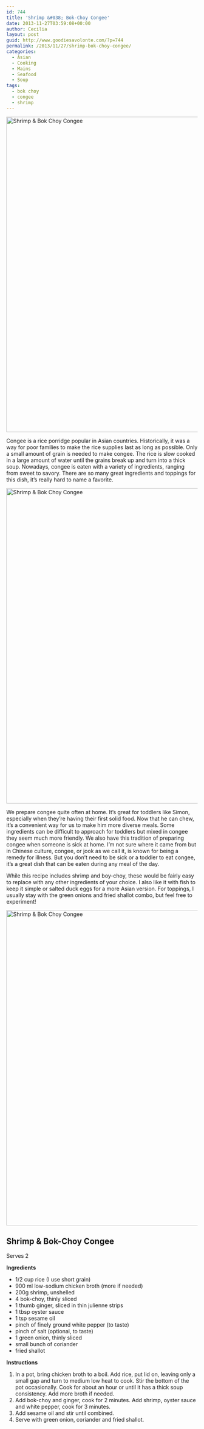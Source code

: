 ```yaml
---
id: 744
title: 'Shrimp &#038; Bok-Choy Congee'
date: 2013-11-27T03:59:08+00:00
author: Cecilia
layout: post
guid: http://www.goodiesavolonte.com/?p=744
permalink: /2013/11/27/shrimp-bok-choy-congee/
categories:
  - Asian
  - Cooking
  - Mains
  - Seafood
  - Soup
tags:
  - bok choy
  - congee
  - shrimp
---
```

<input class="jpibfi" type="hidden" />

[<img class="alignnone size-full wp-image-752" alt="Shrimp & Bok Choy Congee" src="http://www.goodiesavolonte.com/wp-content/uploads/2013/11/shrimp-bok-choy-congee-01.jpg" width="552" height="828" />](http://www.goodiesavolonte.com/wp-content/uploads/2013/11/shrimp-bok-choy-congee-01.jpg)

Congee is a rice porridge popular in Asian countries. Historically, it was a way for poor families to make the rice supplies last as long as possible. Only a small amount of grain is needed to make congee. The rice is slow cooked in a large amount of water until the grains break up and turn into a thick soup. Nowadays, congee is eaten with a variety of ingredients, ranging from sweet to savory. There are so many great ingredients and toppings for this dish, it&#8217;s really hard to name a favorite.

<!--more-->

[<img class="alignnone size-full wp-image-751" alt="Shrimp & Bok Choy Congee" src="http://www.goodiesavolonte.com/wp-content/uploads/2013/11/shrimp-bok-choy-congee-03.jpg" width="552" height="828" />](http://www.goodiesavolonte.com/wp-content/uploads/2013/11/shrimp-bok-choy-congee-03.jpg)

We prepare congee quite often at home. It&#8217;s great for toddlers like Simon, especially when they&#8217;re having their first solid food. Now that he can chew, it&#8217;s a convenient way for us to make him more diverse meals. Some ingredients can be difficult to approach for toddlers but mixed in congee they seem much more friendly. We also have this tradition of preparing congee when someone is sick at home. I&#8217;m not sure where it came from but in Chinese culture, congee, or jook as we call it, is known for being a remedy for illness. But you don&#8217;t need to be sick or a toddler to eat congee, it&#8217;s a great dish that can be eaten during any meal of the day.

While this recipe includes shrimp and boy-choy, these would be fairly easy to replace with any other ingredients of your choice. I also like it with fish to keep it simple or salted duck eggs for a more Asian version. For toppings, I usually stay with the green onions and fried shallot combo, but feel free to experiment!

[<img class="alignnone size-full wp-image-750" alt="Shrimp & Bok Choy Congee" src="http://www.goodiesavolonte.com/wp-content/uploads/2013/11/shrimp-bok-choy-congee-02.jpg" width="552" height="828" />](http://www.goodiesavolonte.com/wp-content/uploads/2013/11/shrimp-bok-choy-congee-02.jpg)

<div class="recipe-box">
  <h2 class="recipe-title">
    Shrimp & Bok-Choy Congee
  </h2>
  
  <p>
    Serves 2
  </p>
  
  <p>
    <strong>Ingredients</strong>
  </p>
  
  <ul>
    <li>
      1/2 cup rice (I use short grain)
    </li>
    <li>
      900 ml low-sodium chicken broth (more if needed)
    </li>
    <li>
      200g shrimp, unshelled
    </li>
    <li>
      4 bok-choy, thinly sliced
    </li>
    <li>
      1 thumb ginger, sliced in thin julienne strips
    </li>
    <li>
      1 tbsp oyster sauce
    </li>
    <li>
      1 tsp sesame oil
    </li>
    <li>
      pinch of finely ground white pepper (to taste)
    </li>
    <li>
      pinch of salt (optional, to taste)
    </li>
    <li>
      1 green onion, thinly sliced
    </li>
    <li>
      small bunch of coriander
    </li>
    <li>
      fried shallot
    </li>
  </ul>
  
  <p>
    <strong>Instructions</strong>
  </p>
  
  <ol>
    <li>
      In a pot, bring chicken broth to a boil. Add rice, put lid on, leaving only a small gap and turn to medium low heat to cook. Stir the bottom of the pot occasionally. Cook for about an hour or until it has a thick soup consistency. Add more broth if needed.
    </li>
    <li>
      Add bok-choy and ginger, cook for 2 minutes. Add shrimp, oyster sauce and white pepper, cook for 3 minutes.
    </li>
    <li>
      Add sesame oil and stir until combined.
    </li>
    <li>
      Serve with green onion, coriander and fried shallot.
    </li>
  </ol>
</div>